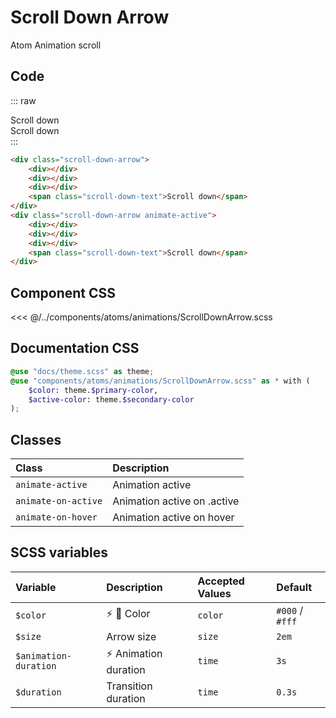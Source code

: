 # Scroll Down Arrow
<Badge type="tip">Atom</Badge> <Badge type="info">Animation</Badge> <Badge type="info">scroll</Badge>

## Code

::: raw
<div class="dev-section">
    <div class="scroll-down-arrow">
        <div></div>
        <div></div>
        <div></div>
        <span class="scroll-down-text">Scroll down</span>
    </div>
    <div class="scroll-down-arrow animate-active">
        <div></div>
        <div></div>
        <div></div>
        <span class="scroll-down-text">Scroll down</span>
    </div>
</div>
:::

```html
<div class="scroll-down-arrow">
    <div></div>
    <div></div>
    <div></div>
    <span class="scroll-down-text">Scroll down</span>
</div>
<div class="scroll-down-arrow animate-active">
    <div></div>
    <div></div>
    <div></div>
    <span class="scroll-down-text">Scroll down</span>
</div>
```

## Component CSS

<<< @/../components/atoms/animations/ScrollDownArrow.scss

## Documentation CSS

```scss
@use "docs/theme.scss" as theme;
@use "components/atoms/animations/ScrollDownArrow.scss" as * with (
    $color: theme.$primary-color,
    $active-color: theme.$secondary-color
);
```

## Classes

| Class                | Description                                 |
|:---------------------|:--------------------------------------------|
| `animate-active`     | Animation active                            |
| `animate-on-active`  | Animation active on .active                 |
| `animate-on-hover`   | Animation active on hover                   |


## SCSS variables

| Variable              | Description                                | Accepted Values | Default         |
|:----------------------|:-------------------------------------------|:----------------|:----------------|
| `$color`              | :zap: :first_quarter_moon_with_face: Color | `color`         | `#000` / `#fff` |
| `$size`               | Arrow size                                 | `size`          | `2em`           |
| `$animation-duration` | :zap: Animation duration                   | `time`          | `3s`            |
| `$duration`           | Transition duration                        | `time`          | `0.3s`          |


<style lang="scss">
@use "docs/theme.scss" as theme;
@use "components/atoms/animations/ScrollDownArrow.scss" as * with (
    $color: theme.$primary-color,
    $active-color: theme.$secondary-color,
    $active-animation-duration: 1s,
);
</style>